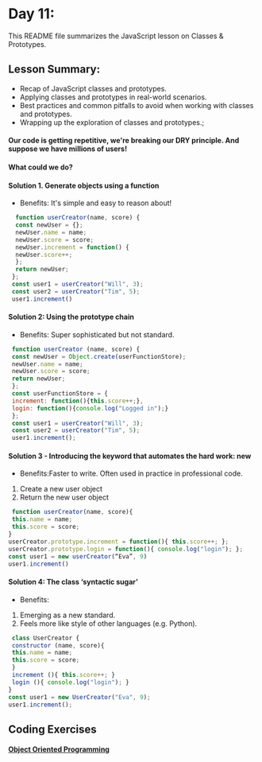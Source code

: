 
# Day 11:
This README file summarizes the JavaScript lesson on Classes & Prototypes.

 ## Lesson Summary:
 - Recap of JavaScript classes and prototypes.
- Applying classes and prototypes in real-world scenarios.
- Best practices and common pitfalls to avoid when working with classes and prototypes.
- Wrapping up the exploration of classes and prototypes.;


#### Our code is getting repetitive, we're breaking our DRY principle. And suppose we have millions of users!
#### What could we do?

#### Solution 1. Generate objects using a function
- Benefits: It's simple and easy to reason about!
```javascript
  function userCreator(name, score) {
  const newUser = {};
  newUser.name = name;
  newUser.score = score;
  newUser.increment = function() {
  newUser.score++;
  };
  return newUser;
 };
 const user1 = userCreator("Will", 3);
 const user2 = userCreator("Tim", 5);
 user1.increment()
```
#### Solution 2: Using the prototype chain
- Benefits: Super sophisticated but not standard.
```javascript
 function userCreator (name, score) {
 const newUser = Object.create(userFunctionStore);
 newUser.name = name;
 newUser.score = score;
 return newUser;
 };
 const userFunctionStore = {
 increment: function(){this.score++;},
 login: function(){console.log("Logged in");}
 };
 const user1 = userCreator("Will", 3);
 const user2 = userCreator("Tim", 5);
 user1.increment();
```

#### Solution 3 - Introducing the keyword that automates the hard work: new
- Benefits:Faster to write. Often used in practice in professional code.
1. Create a new user object
2. Return the new user object
```javascript
 function userCreator(name, score){
 this.name = name;
 this.score = score;
}
userCreator.prototype.increment = function(){ this.score++; };
userCreator.prototype.login = function(){ console.log("login"); };
const user1 = new userCreator(“Eva”, 9)
user1.increment()
```

#### Solution 4: The class ‘syntactic sugar’
- Benefits:
1. Emerging as a new standard.
2. Feels more like style of other languages (e.g. Python).
```javascript
 class UserCreator {
 constructor (name, score){
 this.name = name;
 this.score = score;
 }
 increment (){ this.score++; }
 login (){ console.log("login"); }
}
const user1 = new UserCreator("Eva", 9);
user1.increment();
```

## Coding Exercises
#### [Object Oriented Programming]( )
